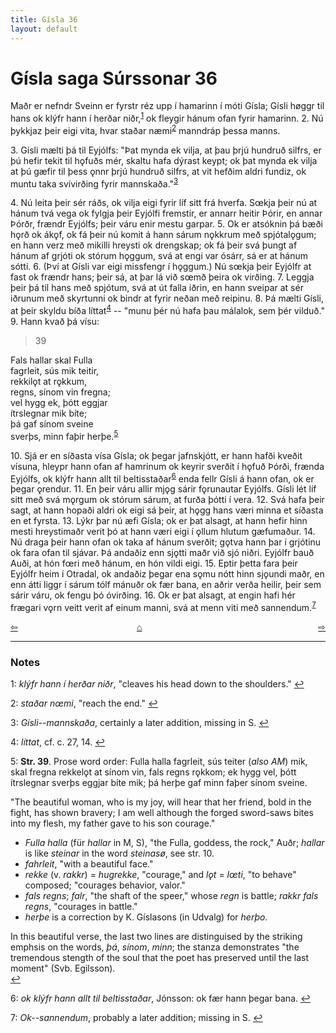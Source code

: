 ```yaml
---
title: Gísla 36
layout: default
---
```


# Gísla saga Súrssonar 36

Maðr er nefndr Sveinn er fyrstr réz upp í hamarinn í móti Gísla; Gísli h&oslash;ggr til hans ok klýfr hann í herðar niðr,<sup id="a1">[1](#myfootnote1)</sup> ok fleygir hánum ofan fyrir hamarinn. 2. Nú þykkjaz þeir eigi vita, hvar staðar næmi<sup id="a2">[2](#myfootnote2)</sup> manndráp þessa manns.

3\. Gísli mælti þá til Eyjólfs: "Þat mynda ek vilja, at þau þrjú hundruð silfrs, er þú hefir tekit til h&#x1EB;fuðs mér, skaltu hafa dýrast keypt; ok þat mynda ek vilja at þú gæfir til þess &#x1EB;nnr þrjú hundruð silfrs, at vit hefðim aldri fundiz, ok muntu taka svívirðing fyrir mannskaða."<sup id="a3">[3](#myfootnote3)</sup>

4\. Nú leita þeir sér ráðs, ok vilja eigi fyrir líf sitt frá hverfa. S&oelig;kja þeir nú at hánum tvá vega ok fylgja þeir Eyjólfi fremstir, er annarr heitir Þórir, en annar Þórðr, frændr Eyjólfs; þeir váru enir mestu garpar. 5. Ok er atsóknin þá bæði h&#x1EB;rð ok ák&#x1EB;f, ok fá þeir nú komit á hann sárum n&#x1EB;kkrum með spjótal&#x1EB;gum; en hann verz með mikilli hreysti ok drengskap; ok fá þeir svá þungt af hánum af grjóti ok stórum h&#x1EB;ggum, svá at engi var ósárr, sá er at hánum sótti. 6. (Því at Gísli var eigi missfengr í h&#x1EB;ggum.) Nú s&oelig;kja þeir Eyjólfr at fast ok frændr hans; þeir sá, at þar lá við s&oelig;mð þeira ok virðing. 7. Leggja þeir þá til hans með spjótum, svá at út falla iðrin, en hann sveipar at sér iðrunum með skyrtunni ok bindr at fyrir neðan með reipinu. 8. Þá mælti Gísli, at þeir skyldu bíða líttat<sup id="a4">[4](#myfootnote4)</sup> -- "munu þér nú hafa þau málalok, sem þér vilduð." 9. Hann kvað þá vísu:

   >39   
   >    
   Fals hallar skal Fulla   
   fagrleit, sús mik teitir,   
   rekkil&#x1EB;t at r&#x1EB;kkum,   
   regns, sínom vin fregna;   
   vel hygg ek, þótt eggjar   
   ítrslegnar mik bíte;   
   þá gaf sínom sveine   
   sverþs, minn faþir herþe.<sup id="a5">[5](#myfootnote5)</sup>   

10\. Sjá er en síðasta vísa Gísla; ok þegar jafnskjótt, er hann hafði kveðit vísuna, hleypr hann ofan af hamrinum ok keyrir sverðit í h&#x1EB;fuð Þórði, frænda Eyjólfs, ok klýfr hann allt til beltisstaðar<sup id="a6">[6](#myfootnote6)</sup> enda fellr Gísli á hann ofan, ok er þegar &#x1EB;rendur. 11. En þeir váru allir mj&#x1EB;g sárir f&#x1EB;runautar Eyjólfs. Gísli lét líf sitt með svá m&#x1EB;rgum ok stórum sárum, at furða þótti í vera. 12. Svá hafa þeir sagt, at hann hopaði aldri ok eigi sá þeir, at h&#x1EB;gg hans væri minna et síðasta en et fyrsta. 13. Lýkr þar nú æfi Gísla; ok er þat alsagt, at hann hefir hinn mesti hreystimaðr verit þó at hann væri eigi í &#x1EB;llum hlutum gæfumaður. 14. Nú draga þeir hann ofan ok taka af hánum sverðit; g&#x1EB;tva hann þar í grjótinu ok fara ofan til sjávar. Þá andaðiz enn sj&#x1EB;tti maðr við sjó niðri. Eyjólfr bauð Auði, at hón f&oelig;ri með hánum, en hón vildi eigi. 15. Eptir þetta fara þeir Eyjólfr heim í Otradal, ok andaðiz þegar ena s&#x1EB;mu nótt hinn sj&#x1EB;undi maðr, en enn átti liggr í sárum tólf mánuðr ok fær bana, en aðrir verða heilir, þeir sem sárir váru, ok fengu þó óvirðing. 16. Ok er þat alsagt, at engin hafi hér frægari v&#x1EB;rn veitt verit af einum manni, svá at menn viti með sannendum.<sup id="a7">[7](#myfootnote7)</sup>

<div style="float: left"><a href="http://rcblack.net/Gisla_saga/Gisla_35">⇦</a></div>
<div style="float: right"><a href="http://rcblack.net/Gisla_saga/Gisla_37">⇨</a></div>
<div style="margin: 0 auto; width: 100px;"><a href="http://rcblack.net/Gisla_saga/Gisla_home">&#8962;</a></div>

---

### Notes

<a name="myfootnote1" id="f1">1</a>:
 _klýfr hann í herðar niðr_, "cleaves his head down to the shoulders."
[↩](#a1)

<a name="myfootnote2" id="f2">2</a>:
 _staðar n&oelig;mi_, "reach the end."
[↩](#a2)

<a name="myfootnote3" id="f3">3</a>:
 _Gísli--mannskaða_, certainly a later addition, missing in S.
[↩](#a3)

<a name="myfootnote4" id="f4">4</a>:
 _líttat_, cf. c. 27, 14.
[↩](#a4)

<a name="myfootnote5" id="f5">5</a>:
 __Str. 39__. Prose word order: Fulla halla fagrleit, sús teiter (_also AM_) mik, skal fregna rekkel&#x1EB;t at sínom vin, fals regns r&#x1EB;kkom; ek hygg vel, þótt ítrslegnar sverþs eggjar bíte mik; þá herþe gaf minn faþer sínom sveine.

"The beautiful woman, who is my joy, will hear that her friend, bold in the fight, has shown bravery; I am well although the forged sword-saws bites into my flesh, my father gave to his son courage."
  * _Fulla halla_ (für _hallar_ in M, S), "the Fulla, goddess, the rock," Auðr; _hallar_ is like _steinar_ in the word _steinas&oslash;_, see str. 10.
  * _fahrleit_, "with a beautiful face."
  * _rekke_ (v. _rakkr_) = _hugrekke_, "courage," and _l&#x1EB;t_ = _l&oelig;ti_, "to behave" composed; "courages behavior, valor."
  * _fals regns_; _falr_, "the shaft of the speer," whose _regn_ is battle; _rakkr fals regns_, "courages in battle."
  * _herþe_ is a correction by  K. Gíslasons (in Udvalg) for _herþo_.

In this beautiful verse, the last two lines are distinguised by the striking emphsis on the words, _þá_, _sínom_, _minn_; the stanza demonstrates "the tremendous stength of the soul that the poet has preserved until the last moment" (Svb. Egilsson).  
[↩](#a5)

<a name="myfootnote6" id="f6">6</a>:
 _ok klýfr hann allt til beltisstaðar_, Jónsson: ok fær hann þegar bana.
[↩](#a6)

<a name="myfootnote7" id="f7">7</a>:
 _Ok--sannendum_, probably a later addition; missing in S.
[↩](#a7)
